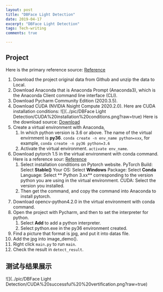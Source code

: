 ```yaml
---
layout: post
title: "DBFace Light Detection"
date: 2019-04-17
excerpt: "DBFace Light Detection"
tags: Tech-writing
comments: true

---
```

## Project 
Here is the primary reference source: [Reference](https://blog.csdn.net/weixin_45192980/article/details/106485602)
1. Download the project original data from Github and unzip the data to Local. 
2. Download Anaconda that is Anaconda Prompt (Anaconda3), which is the Anaconda Client command line interface (CLI). 
3. Download Pycharm Community Edition (2020.3.5).
4. Download CUDA (NVIDIA Nsight Compute 2020.2.0). 
   Here are CUDA installation conditions: 
![](../pic/DBFace Light Detection/CUDA%20installation%20conditions.png?raw=true)
   Here is the download source: [Download](https://developer.nvidia.com/zh-cn/cuda-downloads)    
5. Create a virtual environment with Anaconda,  
	1. In which python version is 3.6 or above.
   The name of the virtual envirnment is **py36**. 
   `conda create -n env_name python=xxx`, for example, `conda create -n py36 python=3.6`
    2. Activate the virtual environment. 
         `activate env_name`.
6. Download pytorch 1.5  in the virtual environment with conda command. Here is a reference sour: [Reference](https://blog.csdn.net/u014723479/article/details/103001861)
   1. Select installation conditions on Pytorch website. 
      PyTorch Build: Select **Stable()**
      Your OS: Select **Windows**
      Package: Select **Conda**
      Language: Select ** Python 3.xx** corresponding to the version python you are using in the virtual environment. 
      CUDA: Select the version you installed. 
   2. Then get the command, and copy the command into Anaconda to install pytorch. 
7. Download opencv-python4.2.0  in the virtual environment with conda command. 
8. Open the project with Pycharm, and then to set the interpreter for python. 
   1. Select **Add** to add a python interpreter. 
   2. Select python.exe in the py36 environment created. 
9. Find a picture that format is jpg, and put it into datas file. 
10. Add the jpg into image_demo(). 
11. Right click `main.py` to run `main`.
12. Check the result in `detect_result`. 

## 测试与结果展示
![](../pic/DBFace Light Detection/CUDA%20successful%20%20vertification.png?raw=true)

